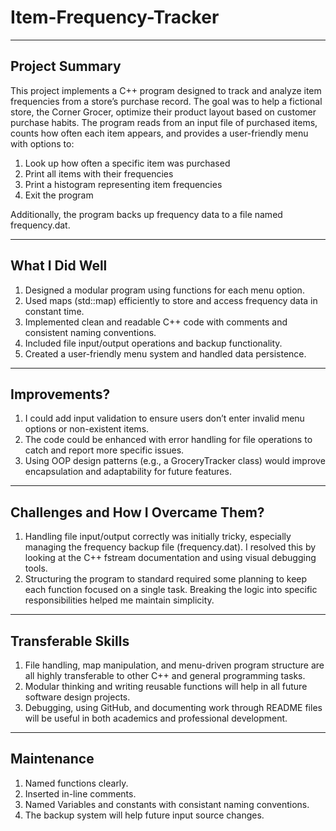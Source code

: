 # Item-Frequency-Tracker

-----------------
 Project Summary
-----------------
This project implements a C++ program designed to track and analyze item frequencies from a store’s purchase record. The goal was to help a fictional store, the Corner Grocer, optimize their product layout based on customer purchase habits. The program reads from an input file of purchased items, counts how often each item appears, and provides a user-friendly menu with options to:

1) Look up how often a specific item was purchased
2) Print all items with their frequencies
3) Print a histogram representing item frequencies
4) Exit the program

Additionally, the program backs up frequency data to a file named frequency.dat.

-----------------
 What I Did Well
-----------------
1) Designed a modular program using functions for each menu option.
2) Used maps (std::map) efficiently to store and access frequency data in constant time.
3) Implemented clean and readable C++ code with comments and consistent naming conventions.
4) Included file input/output operations and backup functionality.
5) Created a user-friendly menu system and handled data persistence.

---------------
 Improvements?
---------------
1) I could add input validation to ensure users don’t enter invalid menu options or non-existent items.
2) The code could be enhanced with error handling for file operations to catch and report more specific issues.
3) Using OOP design patterns (e.g., a GroceryTracker class) would improve encapsulation and adaptability for future features.

-------------------------------------
 Challenges and How I Overcame Them?
-------------------------------------
1) Handling file input/output correctly was initially tricky, especially managing the frequency backup file (frequency.dat). I resolved this by looking at the C++ fstream documentation and using visual debugging tools.
2) Structuring the program to standard required some planning to keep each function focused on a single task. Breaking the logic into specific responsibilities helped me maintain simplicity.

---------------------
 Transferable Skills
---------------------
1) File handling, map manipulation, and menu-driven program structure are all highly transferable to other C++ and general programming tasks.
2) Modular thinking and writing reusable functions will help in all future software design projects.
3) Debugging, using GitHub, and documenting work through README files will be useful in both academics and professional development.

-------------
 Maintenance
-------------
1) Named functions clearly.
2) Inserted in-line comments.
3) Named Variables and constants with consistant naming conventions.
4) The backup system will help future input source changes.
